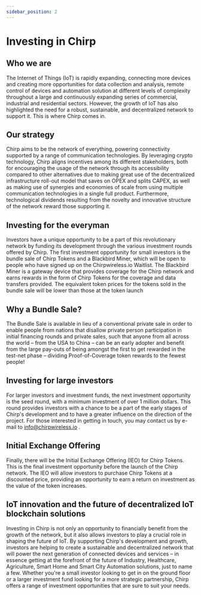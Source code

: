 ```yaml
---
sidebar_position: 2
---
```


# Investing in Chirp

## Who we are
The Internet of Things (IoT) is rapidly expanding, connecting more devices and creating more opportunities for data collection and analysis, remote control of devices and automation solution at different levels of complexity throughout a large and continuously expanding series of commercial, industrial and residential sectors. However, the growth of IoT has also highlighted the need for a robust, sustainable, and decentralized network to support it. This is where Chirp comes in.

## Our strategy
Chirp aims to be the network of everything, powering connectivity supported by a range of communication technologies. By leveraging crypto technology, Chirp aligns incentives among its different stakeholders, both for encouraging the usage of the network through its accessibility compared to other alternatives due to making great use of the decentralized infrastructure roll-out model that saves on OPEX and splits CAPEX, as well as making use of synergies and economies of scale from using multiple communication technologies in a single full product. Furthermore, technological dividends  resulting from the novelty and innovative structure of the network reward those supporting it.

## Investing for the everyman
Investors have a unique opportunity to be a part of this revolutionary network by funding its development through the various investment rounds offered by Chirp. The first investment opportunity for small investors is the bundle sale of Chirp Tokens and a Blackbird Miner, which will be open to people who have signed up on the Chirpwireless.io Waitlist. The Blackbird Miner is a gateway device that provides coverage for the Chirp network and earns rewards in the form of Chirp Tokens for the coverage and data transfers provided. The equivalent token prices for the tokens sold in the bundle sale will be lower than those at the token launch

## Why a Bundle Sale?
The Bundle Sale is available in lieu of a conventional private sale in order to enable people from nations that disallow private person participation in initial financing rounds and private sales, such that anyone from all across the world – from the USA to China – can be an early adopter and benefit from the large pay-outs of being amongst the first to get rewarded in the test-net phase – dividing Proof-of-Coverage token rewards to the fewest people!

## Investing for large investors
For larger investors and investment funds, the next investment opportunity is the seed round, with a minimum investment of over 1 million dollars. This round provides investors with a chance to be a part of the early stages of Chirp's development and to have a greater influence on the direction of the project. For those interested in getting in touch, you may contact us by e-mail to info@chirpwireless.io .

## Initial Exchange Offering
Finally, there will be the Initial Exchange Offering (IEO) for Chirp Tokens. This is the final investment opportunity before the launch of the Chirp network. The IEO will allow investors to purchase Chirp Tokens at a discounted price, providing an opportunity to earn a return on investment as the value of the token increases. 

## IoT innovation and the future of decentralized IoT blockchain solutions
Investing in Chirp is not only an opportunity to financially benefit from the growth of the network, but it also allows investors to play a crucial role in shaping the future of IoT. By supporting Chirp's development and growth, investors are helping to create a sustainable and decentralized network that will power the next generation of connected devices and services – in essence getting at the forefront of the future of Industry, Healthcare, Agriculture, Smart Home and Smart City Automation solutions, just to name a few. Whether you're a small investor looking to get in on the ground floor or a larger investment fund looking for a more strategic partnership, Chirp offers a range of investment opportunities that are sure to suit your needs.
